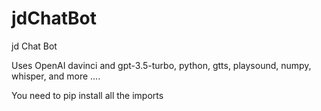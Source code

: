 # jdChatBot
jd Chat Bot

Uses OpenAI davinci and gpt-3.5-turbo, python, gtts, playsound, numpy, whisper, and more ....

You need to pip install all the imports

